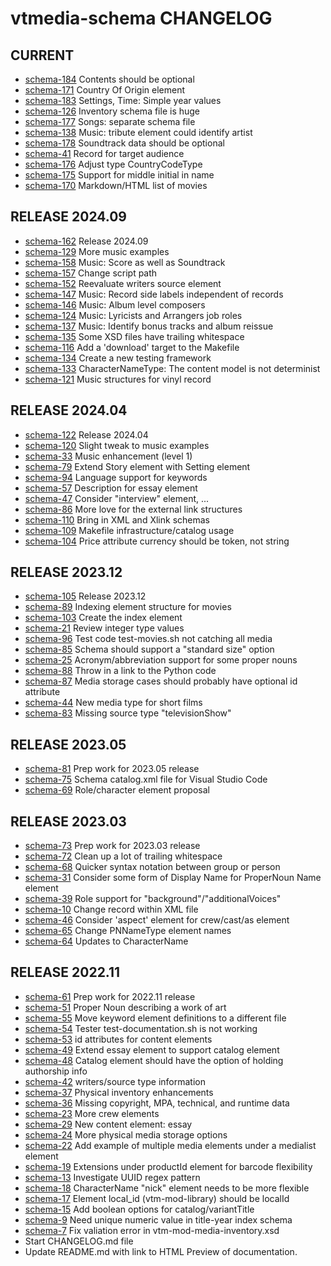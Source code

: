 vtmedia-schema CHANGELOG
=========================

## CURRENT
 - [schema-184](https://github.com/cjcodeproj/vtmedia-schema/issues/184) Contents should be optional
 - [schema-171](https://github.com/cjcodeproj/vtmedia-schema/issues/171) Country Of Origin element
 - [schema-183](https://github.com/cjcodeproj/vtmedia-schema/issues/183) Settings, Time: Simple year values
 - [schema-126](https://github.com/cjcodeproj/vtmedia-schema/issues/126) Inventory schema file is huge
 - [schema-177](https://github.com/cjcodeproj/vtmedia-schema/issues/177) Songs: separate schema file
 - [schema-138](https://github.com/cjcodeproj/vtmedia-schema/issues/138) Music: tribute element could identify artist
 - [schema-178](https://github.com/cjcodeproj/vtmedia-schema/issues/178) Soundtrack data should be optional
 - [schema-41](https://github.com/cjcodeproj/vtmedia-schema/issues/41) Record for target audience
 - [schema-176](https://github.com/cjcodeproj/vtmedia-schema/issues/176) Adjust type CountryCodeType
 - [schema-175](https://github.com/cjcodeproj/vtmedia-schema/issues/175) Support for middle initial in name
 - [schema-170](https://github.com/cjcodeproj/vtmedia-schema/issues/170) Markdown/HTML list of movies

 
## RELEASE 2024.09
 - [schema-162](https://github.com/cjcodeproj/vtmedia-schema/issues/162) Release 2024.09
 - [schema-129](https://github.com/cjcodeproj/vtmedia-schema/issues/129) More music examples
 - [schema-158](https://github.com/cjcodeproj/vtmedia-schema/issues/158) Music: Score as well as Soundtrack
 - [schema-157](https://github.com/cjcodeproj/vtmedia-schema/issues/157) Change script path
 - [schema-152](https://github.com/cjcodeproj/vtmedia-schema/issues/152) Reevaluate writers source element
 - [schema-147](https://github.com/cjcodeproj/vtmedia-schema/issues/147) Music: Record side labels independent of records
 - [schema-146](https://github.com/cjcodeproj/vtmedia-schema/issues/146) Music: Album level composers
 - [schema-124](https://github.com/cjcodeproj/vtmedia-schema/issues/124) Music: Lyricists and Arrangers job roles
 - [schema-137](https://github.com/cjcodeproj/vtmedia-schema/issues/137) Music: Identify bonus tracks and album reissue
 - [schema-135](https://github.com/cjcodeproj/vtmedia-schema/issues/135) Some XSD files have trailing whitespace
 - [schema-116](https://github.com/cjcodeproj/vtmedia-schema/issues/116) Add a 'download' target to the Makefile
 - [schema-134](https://github.com/cjcodeproj/vtmedia-schema/issues/134) Create a new testing framework
 - [schema-133](https://github.com/cjcodeproj/vtmedia-schema/issues/133) CharacterNameType: The content model is not determinist
 - [schema-121](https://github.com/cjcodeproj/vtmedia-schema/issues/121) Music structures for vinyl record


## RELEASE 2024.04
 - [schema-122](https://github.com/cjcodeproj/vtmedia-schema/issues/122) Release 2024.04
 - [schema-120](https://github.com/cjcodeproj/vtmedia-schema/issues/120) Slight tweak to music examples
 - [schema-33](https://github.com/cjcodeproj/vtmedia-schema/issues/33) Music enhancement (level 1)
 - [schema-79](https://github.com/cjcodeproj/vtmedia-schema/issues/79) Extend Story element with Setting element
 - [schema-94](https://github.com/cjcodeproj/vtmedia-schema/issues/94) Language support for keywords
 - [schema-57](https://github.com/cjcodeproj/vtmedia-schema/issues/57) Description for essay element
 - [schema-47](https://github.com/cjcodeproj/vtmedia-schema/issues/47) Consider "interview" element, ...
 - [schema-86](https://github.com/cjcodeproj/vtmedia-schema/issues/86) More love for the external link structures
 - [schema-110](https://github.com/cjcodeproj/vtmedia-schema/issues/110) Bring in XML and Xlink schemas
 - [schema-109](https://github.com/cjcodeproj/vtmedia-schema/issues/109) Makefile infrastructure/catalog usage
 - [schema-104](https://github.com/cjcodeproj/vtmedia-schema/issues/104) Price attribute currency should be token, not string


## RELEASE 2023.12
 - [schema-105](https://github.com/cjcodeproj/vtmedia-schema/issues/105) Release 2023.12
 - [schema-89](https://github.com/cjcodeproj/vtmedia-schema/issues/89) Indexing element structure for movies
 - [schema-103](https://github.com/cjcodeproj/vtmedia-schema/issues/103) Create the index element
 - [schema-21](https://github.com/cjcodeproj/vtmedia-schema/issues/21) Review integer type values
 - [schema-96](https://github.com/cjcodeproj/vtmedia-schema/issues/96) Test code test-movies.sh not catching all media
 - [schema-85](https://github.com/cjcodeproj/vtmedia-schema/issues/85) Schema should support a "standard size" option
 - [schema-25](https://github.com/cjcodeproj/vtmedia-schema/issues/25) Acronym/abbreviation support for some proper nouns
 - [schema-88](https://github.com/cjcodeproj/vtmedia-schema/issues/88) Throw in a link to the Python code
 - [schema-87](https://github.com/cjcodeproj/vtmedia-schema/issues/87) Media storage cases should probably have optional id attribute
 - [schema-44](https://github.com/cjcodeproj/vtmedia-schema/issues/44) New media type for short films
 - [schema-83](https://github.com/cjcodeproj/vtmedia-schema/issues/83) Missing source type "televisionShow"


## RELEASE 2023.05
 - [schema-81](https://github.com/cjcodeproj/vtmedia-schema/issues/81) Prep work for 2023.05 release
 - [schema-75](https://github.com/cjcodeproj/vtmedia-schema/issues/75) Schema catalog.xml file for Visual Studio Code
 - [schema-69](https://github.com/cjcodeproj/vtmedia-schema/issues/73) Role/character element proposal


## RELEASE 2023.03
 - [schema-73](https://github.com/cjcodeproj/vtmedia-schema/issues/73) Prep work for 2023.03 release
 - [schema-72](https://github.com/cjcodeproj/vtmedia-schema/issues/72) Clean up a lot of trailing whitespace
 - [schema-68](https://github.com/cjcodeproj/vtmedia-schema/issues/68) Quicker syntax notation between group or person
 - [schema-31](https://github.com/cjcodeproj/vtmedia-schema/issues/31) Consider some form of Display Name for ProperNoun Name element
 - [schema-39](https://github.com/cjcodeproj/vtmedia-schema/issues/39) Role support for "background"/"additionalVoices"
 - [schema-10](https://github.com/cjcodeproj/vtmedia-schema/issues/10) Change record within XML file
 - [schema-46](https://github.com/cjcodeproj/vtmedia-schema/issues/46) Consider 'aspect' element for crew/cast/as element
 - [schema-65](https://github.com/cjcodeproj/vtmedia-schema/issues/65) Change PNNameType element names
 - [schema-64](https://github.com/cjcodeproj/vtmedia-schema/issues/64) Updates to CharacterName


## RELEASE 2022.11
 - [schema-61](https://github.com/cjcodeproj/vtmedia-schema/issues/61) Prep work for 2022.11 release
 - [schema-51](https://github.com/cjcodeproj/vtmedia-schema/issues/51) Proper Noun describing a work of art
 - [schema-55](https://github.com/cjcodeproj/vtmedia-schema/issues/55) Move keyword element definitions to a different file
 - [schema-54](https://github.com/cjcodeproj/vtmedia-schema/issues/54) Tester test-documentation.sh is not working
 - [schema-53](https://github.com/cjcodeproj/vtmedia-schema/issues/53) id attributes for content elements
 - [schema-49](https://github.com/cjcodeproj/vtmedia-schema/issues/49) Extend essay element to support catalog element
 - [schema-48](https://github.com/cjcodeproj/vtmedia-schema/issues/48) Catalog element should have the option of holding authorship info
 - [schema-42](https://github.com/cjcodeproj/vtmedia-schema/issues/42) writers/source type information
 - [schema-37](https://github.com/cjcodeproj/vtmedia-schema/issues/37) Physical inventory enhancements
 - [schema-36](https://github.com/cjcodeproj/vtmedia-schema/issues/36) Missing copyright, MPA, technical, and runtime data
 - [schema-23](https://github.com/cjcodeproj/vtmedia-schema/issues/23) More crew elements
 - [schema-29](https://github.com/cjcodeproj/vtmedia-schema/issues/29) New content element: essay
 - [schema-24](https://github.com/cjcodeproj/vtmedia-schema/issues/24) More physical media storage options
 - [schema-22](https://github.com/cjcodeproj/vtmedia-schema/issues/22) Add example of multiple media elements under a medialist element
 - [schema-19](https://github.com/cjcodeproj/vtmedia-schema/issues/19) Extensions under productId element for barcode flexibility
 - [schema-13](https://github.com/cjcodeproj/vtmedia-schema/issues/13) Investigate UUID regex pattern
 - [schema-18](https://github.com/cjcodeproj/vtmedia-schema/issues/18) CharacterName "nick" element needs to be more flexible
 - [schema-17](https://github.com/cjcodeproj/vtmedia-schema/issues/17) Element local_id (vtm-mod-library) should be localId
 - [schema-15](https://github.com/cjcodeproj/vtmedia-schema/issues/15) Add boolean options for catalog/variantTitle
 - [schema-9](https://github.com/cjcodeproj/vtmedia-schema/issues/9) Need unique numeric value in title-year index schema
 - [schema-7](https://github.com/cjcodeproj/vtmedia-schema/issues/7) Fix valiation error in vtm-mod-media-inventory.xsd
 - Start CHANGELOG.md file
 - Update README.md with link to HTML Preview of documentation.
